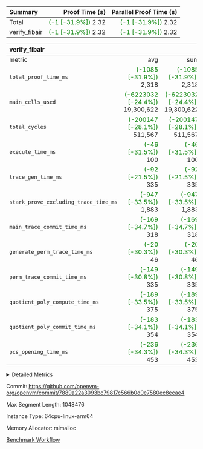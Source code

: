 | Summary | Proof Time (s) | Parallel Proof Time (s) |
|:---|---:|---:|
| Total | <span style='color: green'>(-1 [-31.9%])</span> 2.32 | <span style='color: green'>(-1 [-31.9%])</span> 2.32 |
| verify_fibair | <span style='color: green'>(-1 [-31.9%])</span> 2.32 | <span style='color: green'>(-1 [-31.9%])</span> 2.32 |


| verify_fibair |||||
|:---|---:|---:|---:|---:|
|metric|avg|sum|max|min|
| `total_proof_time_ms ` | <span style='color: green'>(-1085 [-31.9%])</span> 2,318 | <span style='color: green'>(-1085 [-31.9%])</span> 2,318 | <span style='color: green'>(-1085 [-31.9%])</span> 2,318 | <span style='color: green'>(-1085 [-31.9%])</span> 2,318 |
| `main_cells_used     ` | <span style='color: green'>(-6223032 [-24.4%])</span> 19,300,622 | <span style='color: green'>(-6223032 [-24.4%])</span> 19,300,622 | <span style='color: green'>(-6223032 [-24.4%])</span> 19,300,622 | <span style='color: green'>(-6223032 [-24.4%])</span> 19,300,622 |
| `total_cycles        ` | <span style='color: green'>(-200147 [-28.1%])</span> 511,567 | <span style='color: green'>(-200147 [-28.1%])</span> 511,567 | <span style='color: green'>(-200147 [-28.1%])</span> 511,567 | <span style='color: green'>(-200147 [-28.1%])</span> 511,567 |
| `execute_time_ms     ` | <span style='color: green'>(-46 [-31.5%])</span> 100 | <span style='color: green'>(-46 [-31.5%])</span> 100 | <span style='color: green'>(-46 [-31.5%])</span> 100 | <span style='color: green'>(-46 [-31.5%])</span> 100 |
| `trace_gen_time_ms   ` | <span style='color: green'>(-92 [-21.5%])</span> 335 | <span style='color: green'>(-92 [-21.5%])</span> 335 | <span style='color: green'>(-92 [-21.5%])</span> 335 | <span style='color: green'>(-92 [-21.5%])</span> 335 |
| `stark_prove_excluding_trace_time_ms` | <span style='color: green'>(-947 [-33.5%])</span> 1,883 | <span style='color: green'>(-947 [-33.5%])</span> 1,883 | <span style='color: green'>(-947 [-33.5%])</span> 1,883 | <span style='color: green'>(-947 [-33.5%])</span> 1,883 |
| `main_trace_commit_time_ms` | <span style='color: green'>(-169 [-34.7%])</span> 318 | <span style='color: green'>(-169 [-34.7%])</span> 318 | <span style='color: green'>(-169 [-34.7%])</span> 318 | <span style='color: green'>(-169 [-34.7%])</span> 318 |
| `generate_perm_trace_time_ms` | <span style='color: green'>(-20 [-30.3%])</span> 46 | <span style='color: green'>(-20 [-30.3%])</span> 46 | <span style='color: green'>(-20 [-30.3%])</span> 46 | <span style='color: green'>(-20 [-30.3%])</span> 46 |
| `perm_trace_commit_time_ms` | <span style='color: green'>(-149 [-30.8%])</span> 335 | <span style='color: green'>(-149 [-30.8%])</span> 335 | <span style='color: green'>(-149 [-30.8%])</span> 335 | <span style='color: green'>(-149 [-30.8%])</span> 335 |
| `quotient_poly_compute_time_ms` | <span style='color: green'>(-189 [-33.5%])</span> 375 | <span style='color: green'>(-189 [-33.5%])</span> 375 | <span style='color: green'>(-189 [-33.5%])</span> 375 | <span style='color: green'>(-189 [-33.5%])</span> 375 |
| `quotient_poly_commit_time_ms` | <span style='color: green'>(-183 [-34.1%])</span> 354 | <span style='color: green'>(-183 [-34.1%])</span> 354 | <span style='color: green'>(-183 [-34.1%])</span> 354 | <span style='color: green'>(-183 [-34.1%])</span> 354 |
| `pcs_opening_time_ms ` | <span style='color: green'>(-236 [-34.3%])</span> 453 | <span style='color: green'>(-236 [-34.3%])</span> 453 | <span style='color: green'>(-236 [-34.3%])</span> 453 | <span style='color: green'>(-236 [-34.3%])</span> 453 |



<details>
<summary>Detailed Metrics</summary>

|  | verify_program_compile_ms | total_cells | stark_prove_excluding_trace_time_ms | quotient_poly_compute_time_ms | quotient_poly_commit_time_ms | perm_trace_commit_time_ms | pcs_opening_time_ms | main_trace_commit_time_ms |
| --- | --- | --- | --- | --- | --- | --- | --- |
|  | 3 | 65,536 | 64 | 3 | 13 | 0 | 31 | 16 | 

| air_name | rows | quotient_deg | main_cols | interactions | constraints | cells |
| --- | --- | --- | --- | --- | --- | --- |
| AccessAdapterAir<2> |  | 4 |  | 5 | 12 |  | 
| AccessAdapterAir<4> |  | 4 |  | 5 | 12 |  | 
| AccessAdapterAir<8> |  | 4 |  | 5 | 12 |  | 
| FibonacciAir | 32,768 | 1 | 2 |  | 5 | 65,536 | 
| FriReducedOpeningAir |  | 4 |  | 35 | 59 |  | 
| NativePoseidon2Air<BabyBearParameters>, 1> |  | 4 |  | 176 | 590 |  | 
| PhantomAir |  | 4 |  | 3 | 4 |  | 
| ProgramAir |  | 1 |  | 1 | 4 |  | 
| VariableRangeCheckerAir |  | 1 |  | 1 | 4 |  | 
| VmAirWrapper<BranchNativeAdapterAir, BranchEqualCoreAir<1> |  | 2 |  | 11 | 23 |  | 
| VmAirWrapper<JalNativeAdapterAir, JalCoreAir> |  | 4 |  | 7 | 6 |  | 
| VmAirWrapper<NativeAdapterAir<2, 0>, PublicValuesCoreAir> |  | 4 |  | 11 | 22 |  | 
| VmAirWrapper<NativeAdapterAir<2, 1>, FieldArithmeticCoreAir> |  | 4 |  | 15 | 23 |  | 
| VmAirWrapper<NativeLoadStoreAdapterAir<1>, NativeLoadStoreCoreAir<1> |  | 4 |  | 15 | 20 |  | 
| VmAirWrapper<NativeLoadStoreAdapterAir<4>, NativeLoadStoreCoreAir<4> |  | 4 |  | 15 | 20 |  | 
| VmAirWrapper<NativeVectorizedAdapterAir<4>, FieldExtensionCoreAir> |  | 4 |  | 15 | 23 |  | 
| VmConnectorAir |  | 4 |  | 3 | 8 |  | 
| VolatileBoundaryAir |  | 4 |  | 4 | 16 |  | 

| group | trace_gen_time_ms | total_proof_time_ms | total_cycles | total_cells | stark_prove_excluding_trace_time_ms | quotient_poly_compute_time_ms | quotient_poly_commit_time_ms | perm_trace_commit_time_ms | pcs_opening_time_ms | main_trace_commit_time_ms | main_cells_used | generate_perm_trace_time_ms | execute_time_ms |
| --- | --- | --- | --- | --- | --- | --- | --- | --- | --- | --- | --- | --- | --- |
| verify_fibair | 335 | 2,318 | 511,567 | 50,178,200 | 1,883 | 375 | 354 | 335 | 453 | 318 | 19,300,622 | 46 | 100 | 

| group | air_name | rows | prep_cols | perm_cols | main_cols | cells |
| --- | --- | --- | --- | --- | --- | --- |
| verify_fibair | AccessAdapterAir<2> | 65,536 |  | 16 | 11 | 1,769,472 | 
| verify_fibair | AccessAdapterAir<4> | 32,768 |  | 16 | 13 | 950,272 | 
| verify_fibair | AccessAdapterAir<8> | 128 |  | 16 | 17 | 4,224 | 
| verify_fibair | FriReducedOpeningAir | 512 |  | 76 | 64 | 71,680 | 
| verify_fibair | NativePoseidon2Air<BabyBearParameters>, 1> | 16,384 |  | 356 | 399 | 12,369,920 | 
| verify_fibair | PhantomAir | 16,384 |  | 8 | 6 | 229,376 | 
| verify_fibair | ProgramAir | 8,192 |  | 8 | 10 | 147,456 | 
| verify_fibair | VariableRangeCheckerAir | 262,144 | 2 | 8 | 1 | 2,359,296 | 
| verify_fibair | VmAirWrapper<BranchNativeAdapterAir, BranchEqualCoreAir<1> | 131,072 |  | 28 | 23 | 6,684,672 | 
| verify_fibair | VmAirWrapper<JalNativeAdapterAir, JalCoreAir> | 16,384 |  | 12 | 10 | 360,448 | 
| verify_fibair | VmAirWrapper<NativeAdapterAir<2, 1>, FieldArithmeticCoreAir> | 262,144 |  | 20 | 30 | 13,107,200 | 
| verify_fibair | VmAirWrapper<NativeLoadStoreAdapterAir<1>, NativeLoadStoreCoreAir<1> | 131,072 |  | 36 | 25 | 7,995,392 | 
| verify_fibair | VmAirWrapper<NativeLoadStoreAdapterAir<4>, NativeLoadStoreCoreAir<4> | 16,384 |  | 36 | 34 | 1,146,880 | 
| verify_fibair | VmAirWrapper<NativeVectorizedAdapterAir<4>, FieldExtensionCoreAir> | 8,192 |  | 20 | 40 | 491,520 | 
| verify_fibair | VmConnectorAir | 2 | 1 | 8 | 4 | 24 | 
| verify_fibair | VolatileBoundaryAir | 131,072 |  | 8 | 11 | 2,490,368 | 

</details>


Commit: https://github.com/openvm-org/openvm/commit/7889a22a3093bc79817c566b0d0e7580ec8ecae4

Max Segment Length: 1048476

Instance Type: 64cpu-linux-arm64

Memory Allocator: mimalloc

[Benchmark Workflow](https://github.com/openvm-org/openvm/actions/runs/12848221509)
